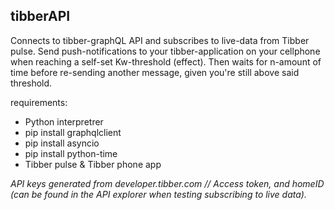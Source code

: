 ## tibberAPI

Connects to tibber-graphQL API and subscribes to live-data from Tibber pulse. 
Send push-notifications to your tibber-application on your cellphone when reaching a self-set Kw-threshold (effect). Then waits for n-amount of time before re-sending another message, given you're still above said threshold. 


requirements: 
* Python interpretrer
* pip install graphqlclient
* pip install asyncio
* pip install python-time
* Tibber pulse & Tibber phone app

 
 *API keys generated from developer.tibber.com // Access token, and homeID (can be found in the API explorer when testing subscribing to live data).*








